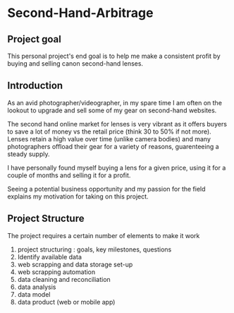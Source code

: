 # Second-Hand-Arbitrage

## Project goal
This personal project's end goal is to help me make a consistent profit by buying and selling canon second-hand lenses.

## Introduction
As an avid photographer/videographer, in my spare time I am often on the lookout to upgrade and sell some of my gear on second-hand websites.

The second hand online market for lenses is very vibrant as it offers buyers to save a lot of money vs the retail price (think 30 to 50% if not more).
Lenses retain a high value over time (unlike camera bodies) and many photographers offload their gear for a variety of reasons, guarenteeing a steady supply.

I have personally found myself buying a lens for a given price, using it for a couple of months and selling it for a profit.

Seeing a potential business opportunity and my passion for the field explains my motivation for taking on this project.

## Project Structure
The project requires a certain number of elements to make it work

1. project structuring : goals, key milestones, questions
2. Identify available data
3. web scrapping and data storage set-up
4. web scrapping automation
5. data cleaning and reconciliation
6. data analysis
7. data model
8. data product (web or mobile app)
